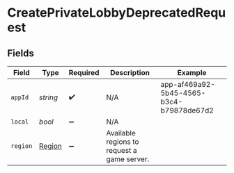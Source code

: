 # CreatePrivateLobbyDeprecatedRequest


## Fields

| Field                                       | Type                                        | Required                                    | Description                                 | Example                                     |
| ------------------------------------------- | ------------------------------------------- | ------------------------------------------- | ------------------------------------------- | ------------------------------------------- |
| `appId`                                     | *string*                                    | :heavy_check_mark:                          | N/A                                         | app-af469a92-5b45-4565-b3c4-b79878de67d2    |
| `local`                                     | *bool*                                      | :heavy_minus_sign:                          | N/A                                         |                                             |
| `region`                                    | [Region](../../Models/Shared/Region.md)     | :heavy_minus_sign:                          | Available regions to request a game server. |                                             |
